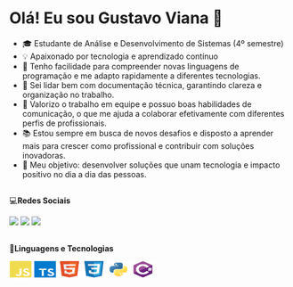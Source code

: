 # Olá! Eu sou Gustavo Viana 👋

- 🎓 Estudante de Análise e Desenvolvimento de Sistemas (4º semestre)
- 💡 Apaixonado por tecnologia e aprendizado contínuo
- 🔧 Tenho facilidade para compreender novas linguagens de programação e me adapto rapidamente a diferentes tecnologias.
- 📑 Sei lidar bem com documentação técnica, garantindo clareza e organização no trabalho.
- 🤝 Valorizo o trabalho em equipe e possuo boas habilidades de comunicação, o que me ajuda a colaborar efetivamente com diferentes perfis de profissionais.
- 📚 Estou sempre em busca de novos desafios e disposto a aprender mais para crescer como profissional e contribuir com soluções inovadoras.
- 🚀 Meu objetivo: desenvolver soluções que unam tecnologia e impacto positivo no dia a dia das pessoas.

##
💻**Redes Sociais**

<div> 
 <a href="https://discord.gg/wagxzStdcR" target="_blank"><img src="https://img.shields.io/badge/Discord-7289DA?style=for-the-badge&logo=discord&logoColor=white" target="_blank"></a> 
  <a href = "mailto:contatorafaballerini@gmail.com"><img src="https://img.shields.io/badge/Gmail-D14836?style=for-the-badge&logo=gmail&logoColor=white" target="_blank"></a>
  <a href="https://www.linkedin.com/in/gustavo-viana-9125822b0" target="_blank"><img src="https://img.shields.io/badge/-LinkedIn-%230077B5?style=for-the-badge&logo=linkedin&logoColor=white" target="_blank"></a> 
  
</div>

##
🤖**Linguagens e Tecnologias**

<div style="display: inline_block">
  <img align="center" alt="Rafa-Js" height="30" width="40" src="https://raw.githubusercontent.com/devicons/devicon/master/icons/javascript/javascript-plain.svg">
  <img align="center" alt="Rafa-Ts" height="30" width="40" src="https://raw.githubusercontent.com/devicons/devicon/master/icons/typescript/typescript-plain.svg">
  <img align="center" alt="Rafa-HTML" height="30" width="40" src="https://raw.githubusercontent.com/devicons/devicon/master/icons/html5/html5-original.svg">
  <img align="center" alt="Rafa-CSS" height="30" width="40" src="https://raw.githubusercontent.com/devicons/devicon/master/icons/css3/css3-original.svg">
  <img align="center" alt="Rafa-Python" height="30" width="40" src="https://raw.githubusercontent.com/devicons/devicon/master/icons/python/python-original.svg">
  <img align="center" alt="Rafa-Csharp" height="30" width="40" src="https://raw.githubusercontent.com/devicons/devicon/master/icons/csharp/csharp-original.svg">
</div>

##



  
